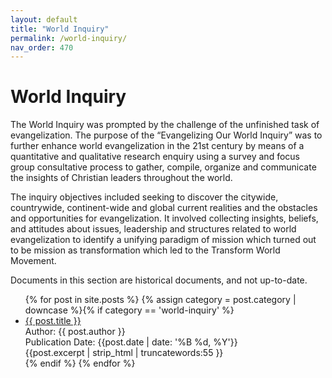 ```yaml
---
layout: default
title: "World Inquiry"
permalink: /world-inquiry/
nav_order: 470
---
```

<h1 class="category-title">World Inquiry</h1>
<p>The World Inquiry was prompted by the challenge of the unfinished task of evangelization. The purpose of the “Evangelizing Our World Inquiry” was to further enhance world evangelization in the 21st century by means of a quantitative and qualitative research enquiry using a survey and focus group consultative process to gather, compile, organize and communicate the insights of Christian leaders throughout the world.</p>
<p>The inquiry objectives included seeking to discover the citywide, countrywide, continent-wide and global current realities and the obstacles and opportunities for evangelization. It involved collecting insights, beliefs, and attitudes about issues, leadership and structures related to world evangelization to identify a unifying paradigm of mission which turned out to be mission as transformation which led to the Transform World Movement.</p>
<p>Documents in this section are historical documents, and not up-to-date.</p>
<ul class="article-container">
  {% for post in site.posts %}
    {% assign category = post.category | downcase %}{% if category == 'world-inquiry' %}
      <li class="article-list">
        <a href="{{ post.url | prepend: site.baseurl }}">{{ post.title }}</a><br>
        <div class="author">Author: {{ post.author }}</div>
        <div class="publication-date">Publication Date: <time datetime="{{post.date | date: '%F'}}">{{post.date | date: '%B %d, %Y'}}</time></div>
        <div class="excerpt">{{post.excerpt | strip_html | truncatewords:55 }}</div>
      </li>
    {% endif %}
  {% endfor %}
</ul>
